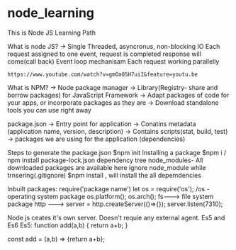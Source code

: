 # node_learning
This is Node JS Learning Path

What is node JS?
    -> Single Threaded, asyncronus, non-blocking IO 
            Each request assigned to one event, request is completed response will come(call back)
            Event loop mechanisam
            Each request working parallelly
    
    https://www.youtube.com/watch?v=gmOa05H7uiI&feature=youtu.be

What is NPM?
    -> Node package manager
    -> Library(Registry- share and borrow packages) for JavaScript Framework
    -> Adapt packages of code for your apps, or incorporate packages as they are
    -> Download standalone tools you can use right away

package.json
    -> Entry point for application
    -> Conatins metadata (application name, version, description)
    -> Contains scripts(stat, build, test)
    -> packages we are using for the application (dependencies)

Steps to generate the package.json
    $npm init 
Installing  a package
    $npm i <packagename>  / npm install <packagename>
        package-lock.json dependency tree
        node_modules- All downloaded packages are available here
                      ignore node_module while trnsering(.gitignore)
                      $npm install , will install the all depemdencies

Inbuilt packages: require('package name')
                    let os = require('os');  /os - operating system package
                    os.platform(); os.arch();
                    fs---> file system package
                    http ---> server = http.createServer(()=>{});
                                server.listen(7310);


Node js ceates it's own server. Doesn't requie any external agent.
Es5 and Es6
Es5: 
function add(a,b) {
    return a+b;
}

const add = (a,b) => {return a+b};